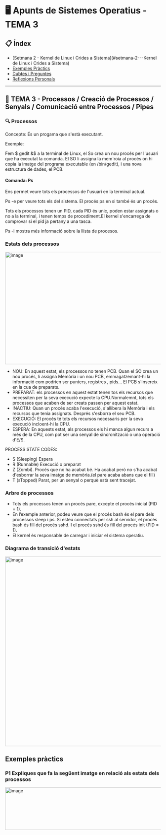 # 🖥️ Apunts de Sistemes Operatius - TEMA 3

## 📋 Índex
- [Setmana 2 - Kernel de Linux i Crides a Sistema](#setmana-2---Kernel de Linux i Crides a Sistema)
- [Exemples Pràctics](#exemples-pràctics)
- [Dubtes i Preguntes](#dubtes-i-preguntes)
- [Reflexions Personals](#reflexions-personals)

---

## 🎯 TEMA 3 - Processos / Creació de Processos / Senyals / Comunicació entre Processos / Pipes

### 🔍 Processos
Concepte:
És un progama que s'està executant.

Exemple:

Fem $ gedit &$ a la terminal de Linux, el So crea un nou procés per l'usuari que ha executat la comanda. El SO li assigna la mem`roia al procés on hi copia la imatge del programa executable (en /bin/gedit), i una nova estructura de dades, el PCB.

#### Comanda: Ps 
Ens permet veure tots els processos de l'usuari en la terminal actual.

Ps -e per veure tots els del sistema. El procés ps en si també és un procés.

Tots els processos tenen un PID, cada PID és unic, poden estar assignats o no a la terminal, i tenen temps de procediment.El kernel s'encarrega de comprovar si el pid ja pertany a una tasca.

Ps -l mostra més informació sobre la llista de procesos.

### Estats dels processos
<img width="626" height="362" alt="image" src="https://github.com/user-attachments/assets/8a28bf06-a59e-4420-be50-b3f7120bd9c6" />

* NOU: En aquest estat, els processos no tenen PCB. Quan el SO crea un nou procés, li assigna Memòria i un nou PCB, emmagatzemant-hi la informació com podrien ser punters, registres , pids...
El PCB s'insereix en la cua de preparats.
* PREPARAT: els processos en aquest estat tenen tos els recursos que necessiten per la seva execució expecte la CPU.Normalemnt, tots els processos que acaben de ser creats passen per aquest estat.
* INACTIU: Quan un procés acaba l'execució, s'allibera la Memòria i els recursos que tenia assignats. Després s'esborra el seu PCB.
* EXECUCIÓ: El procés té tots els recursos necessaris per la seva execució incloent-hi la CPU. 
* ESPERA: En aquests estat, als processos els hi manca algun recurs a més de la CPU, com pot ser una senyal de sincronització o una operació d'E/S.

PROCESS STATE CODES:
* S (Sleeping) Espera
* R (Runnable) Execució o preparat
* Z (Zombi). Procés que no ha acabat bé. Ha acabat però no s'ha acabat d'esborrar la seva imatge de memòria.(el pare acaba abans que el fill)
* T (sTopped) Parat, per un senyal o perquè està sent tracejat.

### Arbre de processos

* Tots els processos tenen un procés pare, excepte el procés inicial (PID = 1).
* En l’exemple anterior, podeu veure que el procés bash és el pare dels processos sleep i ps. Si esteu connectats per ssh al servidor, el procés bash és fill del procés sshd. I el procés sshd és fill del procés init (PID = 1).
* El kernel és responsable de carregar i iniciar el sistema operatiu.

### Diagrama de transició d'estats

<img width="802" height="611" alt="image" src="https://github.com/user-attachments/assets/0983924b-900a-47e6-a782-c5e7e1ae6dca" />





## Exemples pràctics

### P1 Expliques que fa la següent imatge en relació als estats dels processos

<img width="563" height="137" alt="image" src="https://github.com/user-attachments/assets/41ae497e-64b9-4375-aad5-02b4d8eacacc" />





